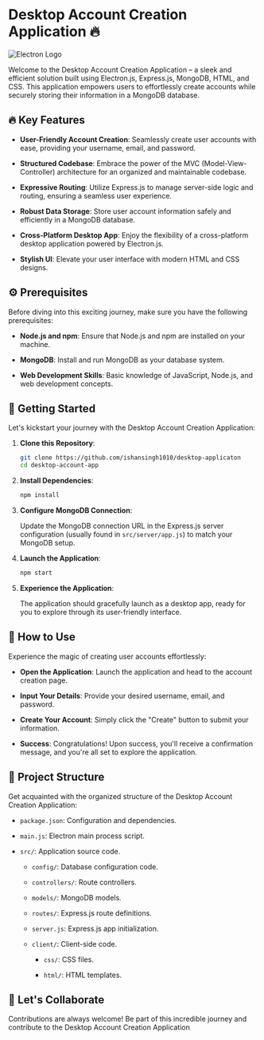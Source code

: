 # Desktop Account Creation Application 🔥

![Electron Logo](https://electronjs.org/images/electron-logo.svg)

Welcome to the Desktop Account Creation Application – a sleek and efficient solution built using Electron.js, Express.js, MongoDB, HTML, and CSS. This application empowers users to effortlessly create accounts while securely storing their information in a MongoDB database.

## 🔥 Key Features

- **User-Friendly Account Creation**: Seamlessly create user accounts with ease, providing your username, email, and password.

- **Structured Codebase**: Embrace the power of the MVC (Model-View-Controller) architecture for an organized and maintainable codebase.

- **Expressive Routing**: Utilize Express.js to manage server-side logic and routing, ensuring a seamless user experience.

- **Robust Data Storage**: Store user account information safely and efficiently in a MongoDB database.

- **Cross-Platform Desktop App**: Enjoy the flexibility of a cross-platform desktop application powered by Electron.js.

- **Stylish UI**: Elevate your user interface with modern HTML and CSS designs.

## ⚙️ Prerequisites

Before diving into this exciting journey, make sure you have the following prerequisites:

- **Node.js and npm**: Ensure that Node.js and npm are installed on your machine.

- **MongoDB**: Install and run MongoDB as your database system.

- **Web Development Skills**: Basic knowledge of JavaScript, Node.js, and web development concepts.

## 🚀 Getting Started

Let's kickstart your journey with the Desktop Account Creation Application:

1. **Clone this Repository**:

   ```bash
   git clone https://github.com/ishansingh1010/desktop-applicaton
   cd desktop-account-app
   ```

2. **Install Dependencies**:

   ```bash
   npm install
   ```

3. **Configure MongoDB Connection**:

   Update the MongoDB connection URL in the Express.js server configuration (usually found in `src/server/app.js`) to match your MongoDB setup.

4. **Launch the Application**:

   ```bash
   npm start
   ```

5. **Experience the Application**:

   The application should gracefully launch as a desktop app, ready for you to explore through its user-friendly interface.

## 🤖 How to Use

Experience the magic of creating user accounts effortlessly:

- **Open the Application**: Launch the application and head to the account creation page.

- **Input Your Details**: Provide your desired username, email, and password.

- **Create Your Account**: Simply click the "Create" button to submit your information.

- **Success**: Congratulations! Upon success, you'll receive a confirmation message, and you're all set to explore the application.

## 📂 Project Structure

Get acquainted with the organized structure of the Desktop Account Creation Application:

- `package.json`: Configuration and dependencies.

- `main.js`: Electron main process script.

- `src/`: Application source code.

  - `config/`: Database configuration code.

  - `controllers/`: Route controllers.

  - `models/`: MongoDB models.

  - `routes/`: Express.js route definitions.

  - `server.js`: Express.js app initialization.

  - `client/`: Client-side code.

    - `css/`: CSS files.

    - `html/`: HTML templates.

## 🤝 Let's Collaborate

Contributions are always welcome! Be part of this incredible journey and contribute to the Desktop Account Creation Application
